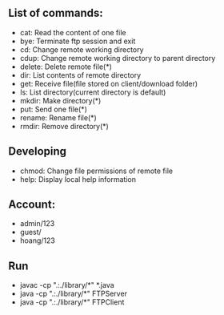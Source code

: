 ## List of commands:
* cat: Read the content of one file
* bye: Terminate ftp session and exit
* cd: Change remote working directory
* cdup: Change remote working directory to parent directory
* delete: Delete remote file(*)
* dir: List contents of remote directory
* get: Receive file(file stored on client/download folder)
* ls: List directory(current directory is default)
* mkdir: Make directory(*)
* put: Send one file(*)
* rename: Rename file(*)
* rmdir: Remove directory(*)

## Developing
* chmod: Change file permissions of remote file
* help: Display local help information

## Account:
* admin/123
* guest/
* hoang/123

## Run
* javac -cp ".:./library/*" *.java
* java -cp ".:./library/*" FTPServer
* java -cp ".:./library/*" FTPClient
